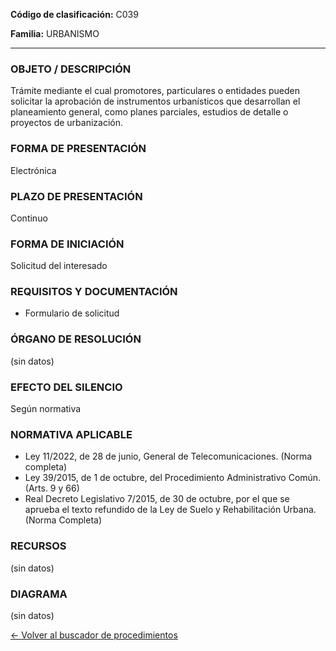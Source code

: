 
**Código de clasificación:** C039

**Familia:** URBANISMO

---

### OBJETO / DESCRIPCIÓN

Trámite mediante el cual promotores, particulares o entidades pueden solicitar la aprobación de instrumentos urbanísticos que desarrollan el planeamiento general, como planes parciales, estudios de detalle o proyectos de urbanización.

### FORMA DE PRESENTACIÓN

Electrónica

### PLAZO DE PRESENTACIÓN

Continuo

### FORMA DE INICIACIÓN

Solicitud del interesado

### REQUISITOS Y DOCUMENTACIÓN

- Formulario de solicitud

### ÓRGANO DE RESOLUCIÓN

(sin datos)

### EFECTO DEL SILENCIO

Según normativa

### NORMATIVA APLICABLE

- Ley 11/2022, de 28 de junio, General de Telecomunicaciones. (Norma completa)
- Ley 39/2015, de 1 de octubre, del Procedimiento Administrativo Común. (Arts. 9 y 66)
- Real Decreto Legislativo 7/2015, de 30 de octubre, por el que se aprueba el texto refundido de la Ley de Suelo y Rehabilitación Urbana. (Norma Completa)

### RECURSOS

(sin datos)

### DIAGRAMA

(sin datos)

[← Volver al buscador de procedimientos](../buscador.md)